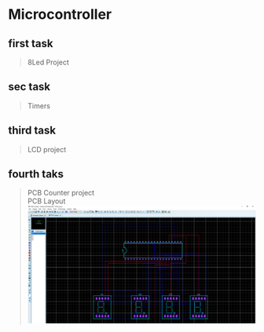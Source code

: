 # Microcontroller
## first task 
> 8Led Project
## sec task 
> Timers
## third task 
> LCD project
## fourth taks 
> PCB Counter project  
PCB Layout
![Alt text](https://github.com/Miiitiii/microcontroller/blob/main/PCB_counter_project/PCB%20Counter%20-PCB%20Layout.png) 
